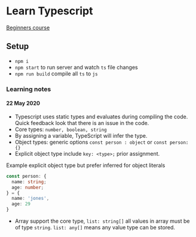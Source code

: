 # Learn Typescript

[Beginners course](https://www.youtube.com/watch?v=BwuLxPH8IDs)

## Setup

- `npm i`
- `npm start` to run server and watch `ts` file changes
- `npm run build` compile all `ts` to `js`

### Learning notes

#### 22 May 2020

- Typescript uses static types and evaluates during compiling the code. Quick feedback look that there is an issue in the code.
- Core types: `number, boolean, string`
- By assigning a variable, TypeScript will infer the type.
- Object types: generic options `const person : object` or `const person: {}`
- Explicit object type include `key: <type>;` prior assignment.

Example explicit object type but prefer inferred for object literals

```typescript
const person: { 
  name: string;
  age: number; 
} = {
  name: 'jones',
  age: 29
}
```

- Array support the core type, `list: string[]` all values in array must be of type `string`. `list: any[]` means any value type can be stored.